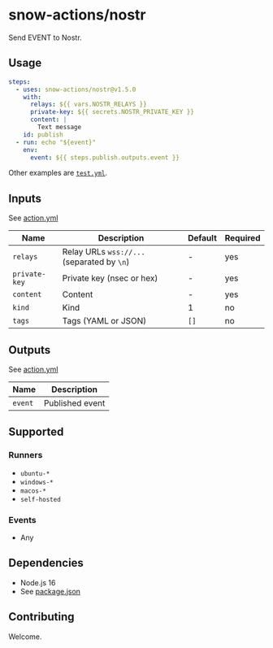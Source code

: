 # snow-actions/nostr

Send EVENT to Nostr.

## Usage

```yml
steps:
  - uses: snow-actions/nostr@v1.5.0
    with:
      relays: ${{ vars.NOSTR_RELAYS }}
      private-key: ${{ secrets.NOSTR_PRIVATE_KEY }}
      content: |
        Text message
    id: publish
  - run: echo "${event}"
    env:
      event: ${{ steps.publish.outputs.event }}
```

Other examples are [`test.yml`](.github/workflows/test.yml).

## Inputs

See [action.yml](action.yml)

| Name | Description | Default | Required |
| - | - | - | - |
| `relays` | Relay URLs `wss://...` (separated by `\n`) | - | yes |
| `private-key` | Private key (nsec or hex) | - | yes |
| `content` | Content | - | yes |
| `kind` | Kind | 1 | no |
| `tags` | Tags (YAML or JSON) | `[]` | no |

## Outputs

See [action.yml](action.yml)

| Name | Description |
| - | - |
| `event` | Published event |

## Supported

### Runners

- `ubuntu-*`
- `windows-*`
- `macos-*`
- `self-hosted`

### Events

- Any

## Dependencies

- Node.js 16
- See [package.json](package.json)

## Contributing

Welcome.
